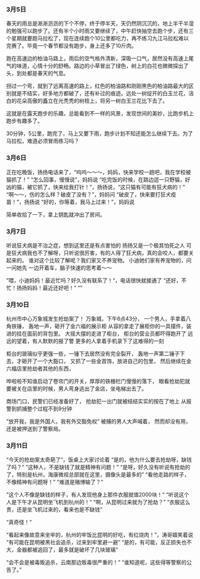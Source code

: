 ### 3月5日

春天的雨总是淅淅沥沥的下个不停，终于停半天，天仍然阴沉沉的，地上半干半湿的勉强可以跑步了。还有半个小时雨又要继续了，中午赶快抽空去跑个步，还有三个星期就要跑马拉松了，现在连续跑个10公里都吃力，再不练习九江马拉松难以完赛了。毕竟一个春节都没有跑步，身上还多了10斤肉。

跑在高速边的柏油马路上，雨后的空气格外清新，深吸一口气，居然没有高速上尾气的味道，心情十分的舒畅。路边的小草冒出了绿色，树上的白花也微微探出了头，到处都是春天的气息。

拐过一个弯，就到了远离高速的路上，红色的柏油路和刚刚黑色的柏油路最大的区别就是不结实，好多地方都破了，还有补过的痕迹。远处一树绽开的白玉兰花，洁白的花朵高傲的矗立在光秃秃的树枝上，将另一树白玉兰花比下去了。

这就是在露天跑步的乐趣，总能看到不一样的风景，发现世间的美妙，比跑步机上跑步有趣多了。

30分钟，5公里，跑完了，马上又要下雨，跑步计划不知还能怎么继续下去。为了马拉松，难道必须冒雨练习吗？

### 3月6日

正在吃晚饭，扬扬电话来了，“呜呜～～～，妈妈，快来学校一趟吧，我在学校被猫抓了！”
“怎么回事，慢慢说”，妈妈说
“吃完饭的时候，在路边逗一只野猫，好凶的猫，被它抓了，快来给我打针！”，扬扬说，“这只猫有可能有狂犬病的！”
“啊～～，伤的怎么样？破皮了没有？”，妈妈问
“破皮了，快来要打狂犬疫苗！”，扬扬说
“好的，你等着，我马上过来！”，妈妈说

简单收拾了一下，拿上钥匙就冲出了房间。

### 3月7日

听说狂犬病是不治之症，想到这里还是有点害怕的
扬扬又是一个极其怕死之人
可是狂犬病我也不了解呀，只听说很厉害，有的人得了狂犬病，真的会咬人，都要关起来的。
谁对这个比较了解呢？我们家又不养宠物。
小迪她们家有养宠物的，问一问她先
一边开着车，脑子快速的思考着～～

”喂，小迪妈妈！最近忙吗？好久没有联系了！“，电话很快就接通了
“还好，不忙！扬扬妈妈！最近还好吧！”
“”

### 3月10日
杭州市中心万象城发生抢劫案了！
万象城，下午6点43分，
一个男人，手拿着八角铁锤，
轰地一声，砸开了金六福的展示柜
从容的拿走了展柜你的一具摆件，装进的挂在面前的背包里。
大摇大摆的走进了柜台，
柜台的营业员都吓得跑开了
远远的望着，有人默默的报了警
更多的人拿着手机录下了这难得的一刻

柜台的玻璃似乎更强一些，一锤下去居然没有完全裂开，
轰地一声第二锤子下去，才砸开了一个大豁口，
又抓了一些金首饰，放进自己的包里，
然后继续在金六福店里抢劫者其他的东西，

哗啦啦不知谁启动了卷帘门的开关，厚厚的铁栅栏门慢慢的落下，
眼看抢劫犯就要被关在店里的时候，男人弯身逃出了金店，坐电梯出去了。

商场门口，民警们已经准备好了，
抢劫犯一出门就被结结实实的按在了地上
从报警到抓捕整个过程不到9分钟

”放开我，我是外国人，我有外交豁免权“
被捕的男人大声喊着，
然而却没有用，还是被押送到了警察局。

### 3月11日

“今天的抢劫案太奇葩了”，饭桌上大家讨论着
“是的，他为什么要去抢劫呀，缺钱了吗？”
“这种人，不是缺钱了就是精神有问题！”
“是呀，好久没有听说有抢劫的了，特别是杭州，海康微视总部就在这里，摄像头是最多的”
“看他走路的样子，不像精神有问题呀！”
“难道是赌博输了？”

”这个人不像是缺钱的样子，有人发现他身上那件衣服就值2000块！“
“听说这个人是下午才从昆明坐飞机到杭州的！”
“啊，从昆明过来就为了抢劫？”
“衣服这么贵，还是坐飞机过来的，看来也是不缺钱”

“真奇怪！”

“看起来像故意来坐牢的，杭州的牢饭比昆明的好吃，有红烧肉！”，涛哥嬉笑着说
“有可能在昆明被黑社会追杀，过来到牢里避一避”
“是的，有可能，反正损失也不大，金器都被追回了，最多就是破坏了几块玻璃”

“会不会是被毒贩追杀，云南那边贩毒很严重的！”
“谁知道呢，这些得等警察的公告了。”

